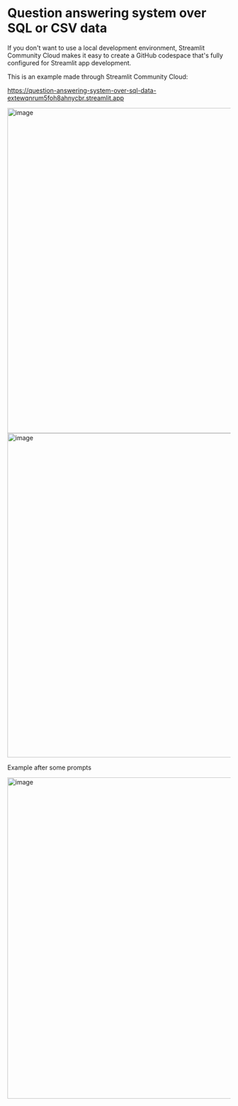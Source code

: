 # Question answering system over SQL or CSV data
If you don't want to use a local development environment, Streamlit Community Cloud makes it easy to create a GitHub codespace that's fully configured for Streamlit app development.

This is an example made through Streamlit Community Cloud:

https://question-answering-system-over-sql-data-extewqnrum5foh8ahnycbr.streamlit.app 

<img width="733" alt="image" src="https://github.com/user-attachments/assets/42748bae-adfb-4fdf-8c9a-0af56164994c">

<img width="731" alt="image" src="https://github.com/user-attachments/assets/d64fcd3c-f017-4a9f-8f97-6870ca7013ae">


Example after some prompts

<img width="724" alt="image" src="https://github.com/user-attachments/assets/eb61eed7-ccab-4da4-a821-f57fef5f70d8">
